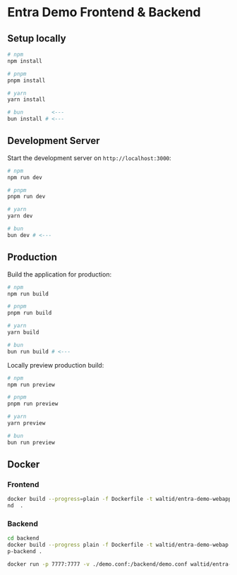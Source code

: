 # Entra Demo Frontend & Backend

## Setup locally

```bash
# npm
npm install

# pnpm
pnpm install

# yarn
yarn install

# bun         <---
bun install # <---
```

## Development Server

Start the development server on `http://localhost:3000`:

```bash
# npm
npm run dev

# pnpm
pnpm run dev

# yarn
yarn dev

# bun
bun dev # <---
```

## Production

Build the application for production:

```bash
# npm
npm run build

# pnpm
pnpm run build

# yarn
yarn build

# bun
bun run build # <---
```

Locally preview production build:

```bash
# npm
npm run preview

# pnpm
pnpm run preview

# yarn
yarn preview

# bun
bun run preview
```

## Docker
### Frontend
```bash
docker build --progress=plain -f Dockerfile -t waltid/entra-demo-webapp-fronte
nd  .
```

### Backend

```bash
cd backend
docker build --progress plain -f Dockerfile -t waltid/entra-demo-webap
p-backend .
```

```bash
docker run -p 7777:7777 -v ./demo.conf:/backend/demo.conf waltid/entra-demo-webapp-backend
```
